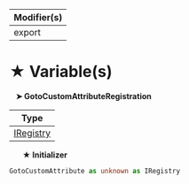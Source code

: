 | Modifier(s)                            |
|----------------------------------------|
| export |

# &#9733; Variable(s)

&nbsp;&nbsp; **&#10148; GotoCustomAttributeRegistration**

| Type                        |
|-----------------------------|
| [IRegistry](/kernel/interface/di/iregistry.md) |

&nbsp;&nbsp;&nbsp;&nbsp;&nbsp; **&#9733; Initializer**

```ts
GotoCustomAttribute as unknown as IRegistry
```